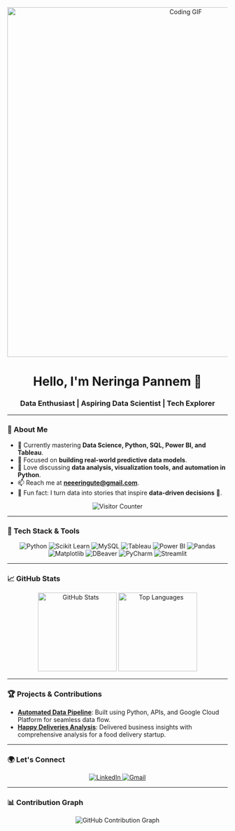 <div align="center">
    <a href="https://neeeringute.io">
        <img src="https://github.com/neeeringute/neeeringute/blob/main/vid1-ezgif.com-video-to-gif-converter.gif" width="800" alt="Coding GIF">
    </a>
</div>

<h1 align="center">Hello, I'm Neringa Pannem 👋</h1>
<h3 align="center">Data Enthusiast | Aspiring Data Scientist | Tech Explorer</h3>

---

### 🌟 About Me

- 🌱 Currently mastering **Data Science, Python, SQL, Power BI, and Tableau**.
- 🔭 Focused on **building real-world predictive data models**.
- 💬 Love discussing **data analysis, visualization tools, and automation in Python**.
- 📫 Reach me at **[neeeringute@gmail.com](mailto:neeeringute@gmail.com)**.
- 🧠 Fun fact: I turn data into stories that inspire **data-driven decisions** 🚀.

<div align="center">
    <img src="https://komarev.com/ghpvc/?username=neeeringute&label=Visitors&color=0e75b6&style=for-the-badge" alt="Visitor Counter" />
</div>

---

### 🚀 Tech Stack & Tools
<div align="center">
    <img src="https://img.shields.io/badge/Python-3776AB?style=for-the-badge&logo=python&logoColor=white" alt="Python" />
    <img src="https://img.shields.io/badge/Scikit_Learn-F7931E?style=for-the-badge&logo=scikit-learn&logoColor=white" alt="Scikit Learn" />
    <img src="https://img.shields.io/badge/MySQL-4479A1?style=for-the-badge&logo=mysql&logoColor=white" alt="MySQL" />
    <img src="https://img.shields.io/badge/Tableau-E97627?style=for-the-badge&logo=tableau&logoColor=white" alt="Tableau" />
    <img src="https://img.shields.io/badge/Power_BI-F2C811?style=for-the-badge&logo=powerbi&logoColor=black" alt="Power BI" />
    <img src="https://img.shields.io/badge/Pandas-150458?style=for-the-badge&logo=pandas&logoColor=white" alt="Pandas" />
    <img src="https://img.shields.io/badge/Matplotlib-3776AB?style=for-the-badge&logo=matplotlib&logoColor=white" alt="Matplotlib" />
    <img src="https://img.shields.io/badge/DBeaver-372923?style=for-the-badge&logo=dbeaver&logoColor=white" alt="DBeaver" />
    <img src="https://img.shields.io/badge/PyCharm-000000?style=for-the-badge&logo=pycharm&logoColor=white" alt="PyCharm" />
    <img src="https://img.shields.io/badge/Streamlit-FF4B4B?style=for-the-badge&logo=streamlit&logoColor=white" alt="Streamlit" />
</div>

---

### 📈 GitHub Stats
<div align="center">
    <img height="180em" src="https://github-readme-stats.vercel.app/api?username=neeeringute&show_icons=true&theme=radical&hide_border=true&count_private=true" alt="GitHub Stats" />
    <img height="180em" src="https://github-readme-stats.vercel.app/api/top-langs/?username=neeeringute&layout=compact&theme=radical&hide_border=true" alt="Top Languages" />
</div>

---

### 🏆 Projects & Contributions
- **[Automated Data Pipeline](#)**: Built using Python, APIs, and Google Cloud Platform for seamless data flow.
- **[Happy Deliveries Analysis](#)**: Delivered business insights with comprehensive analysis for a food delivery startup.

---

### 🌍 Let's Connect
<div align="center">
  <a href="https://linkedin.com/in/neringa-pannem-1b42a158" target="_blank">
    <img src="https://img.shields.io/badge/LinkedIn-0A66C2?style=for-the-badge&logo=linkedin&logoColor=white" alt="LinkedIn" />
  </a>
  <a href="mailto:neeeringute@gmail.com" target="_blank">
    <img src="https://img.shields.io/badge/Email-D14836?style=for-the-badge&logo=gmail&logoColor=white" alt="Gmail" />
  </a>
</div>

---

### 📊 Contribution Graph
<div align="center">
    <img src="https://github-readme-activity-graph.vercel.app/graph?username=neeeringute&theme=radical&hide_border=true" alt="GitHub Contribution Graph" />
</div>




